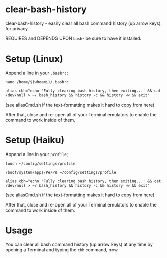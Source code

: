 # clear-bash-history
clear-bash-history - easily clear all bash command history (up arrow keys), for privacy.

REQUIRES and DEPENDS UPON ``bash``- be sure to have it installed.

# Setup (Linux)
Append a line in your ``.bashrc``;

```nano /home/$(whoami)/.bashrc```

```alias cbh="echo 'Fully clearing bash history, then exiting...' && cat /dev/null > ~/.bash_history && history -c && history -w && exit"```

(see aliasCmd.sh if the text-formatting makes it hard to copy from here)

After that, close and re-open all of your Terminal emulators to enable the command to work inside of them.

# Setup (Haiku)
Append a line in your ``profile``;

```touch ~/config/settings/profile```

```/boot/system/apps/Pe/Pe ~/config/settings/profile```

```alias cbh="echo 'Fully clearing bash history, then exiting...' && cat /dev/null > ~/.bash_history && history -c && history -w && exit"```

(see aliasCmd.sh if the text-formatting makes it hard to copy from here)

After that, close and re-open all of your Terminal emulators to enable the command to work inside of them.

# Usage
You can clear all bash command history (up arrow keys) at any time by opening a Terminal and typing the ``cbh`` command, now.


